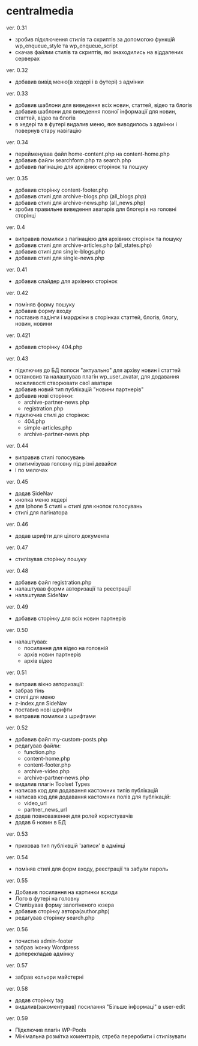 # centralmedia

ver. 0.31
  - зробив підключення стилів та скриптів за допомогою функцій wp_enqueue_style та wp_enqueue_script
  - скачав файлии стилів та скриптів, які знаходились на віддалених серверах

ver. 0.32
  - добавив вивід меню(в хедері і в футері) з адмінки

ver. 0.33
  - добавив шаблони для виведення всіх новин, статтей, відео та блогів
  - добавив шаблони для виведення повної інформації для новин, статтей, відео та блогів
  - в хедері та в футері видалив меню, яке виводилось з адмінки і повернув стару навігацію

ver. 0.34
  - перейменував файл home-content.php на content-home.php
  - добавив файли searchform.php та search.php
  - добавив пагінацію для архівних сторінок та пошуку

ver. 0.35
  - добавив сторінку content-footer.php
  - добавив стилі для archive-blogs.php (all_blogs.php)
  - добавив стилі для archive-news.php (all_news.php)
  - зробив правильне виведення аватарів для блогерів на головні сторінці

ver. 0.4
  - виправив помилки з пагінацією для архівних сторінок та пошуку
  - добавив стилі для archive-articles.php (all_states.php)
  - добавив стилі для single-blogs.php
  - добавив стилі для single-news.php

ver. 0.41
  - добавив слайдер для архівних сторінок

ver. 0.42
  - поміняв форму пошуку
  - добавив форму входу
  - поставив падінги і марджіни в сторінках статтей, блогів, блогу, новин, новини

ver. 0.421
  - добавив сторінку 404.php

ver. 0.43
  - підключив до БД полоси "актуально" для архіву новин і статтей
  - встановив та налаштував плагін wp_user_avatar, для додавання можливості створювати свої аватари
  - добавив новий тип публікацій "новини партнерів"
  - добавив нові сторінки:
    - archive-partner-news.php
    - registration.php
  - підключив стилі до сторінок:
    - 404.php
    - simple-articles.php
    - archive-partner-news.php
	
ver. 0.44
  - виправив стилі голосувань
  - опитимізував головну під різні девайси
  - і по мелочах
 
ver. 0.45
  - додав SideNav
  - кнопка меню хедері
  - для Iphone 5 стилі
  = стилі для кнопок голосувань
  - стилі для пагінатора

ver. 0.46
  - додав шрифти для цілого документа

ver. 0.47
  - стилізував сторінку пошуку

ver. 0.48
  - добавив файл registration.php
  - налаштував форми авторизації та реєстрації
  - налаштував SideNav

ver. 0.49
  - добавив сторінку для всіх новин партнерів

ver. 0.50
  - налаштував:
    - посилання для відео на головній
    - архів новин партнерів
    - архів відео

ver. 0.51
  - випраив вікно авторизації:
  - забрав тінь
  - стилі для меню
  - z-index для SideNav
  - поставив нові шрифти
  - виправив помилки з шрифтами

ver. 0.52
  - добавив файл my-custom-posts.php
  - редагував файли:
    - function.php
    - content-home.php
    - content-footer.php
    - archive-video.php
    - archive-partner-news.php
  - видалив плагін Toolset Types
  - написав код для додавання кастомних типів публікацій
  - написав код для додавання кастомних полів для публікацій:
    - video_url
    - partner_news_url
  - додав повноваження для ролей користувачів
  - додав 6 новин в БД

ver. 0.53
  - приховав тип публіквцій 'записи' в адмінці

ver. 0.54
  - поміняв стилі для форм входу, реєстрації та забули пароль

ver. 0.55
  - Добавив посилання на картинки всюди
  - Лого в футері на головну
  - Стилізував форму залогіненого юзера
  - добавив сторінку автора(author.php)
  - редагував сторінку search.php
   
ver. 0.56
- почистив admin-footer
- забрав іконку Wordpress
- доперекладав адмінку

ver. 0.57
- забрав кольори майстерні

ver. 0.58
- додав сторінку tag 
- видалив(закоментував) посилання "Більше інформаці" в user-edit 

ver. 0.59
- Підключив плагін WP-Pools
- Мінімальна розмітка коментарів, стреба переробити і стилізувати